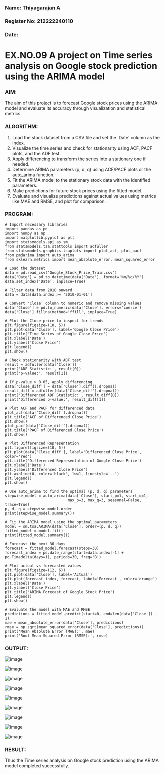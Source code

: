 ### Name: Thiyagarajan A
### Register No: 212222240110
### Date:
# EX.NO.09        A  project on Time series analysis on Google stock prediction using the ARIMA model


### AIM:
The aim of this project is to forecast Google stock prices using the ARIMA model and evaluate its accuracy through visualization and statistical metrics.
### ALGORITHM:
1. Load the stock dataset from a CSV file and set the 'Date' column as the index.
2. Visualize the time series and check for stationarity using ACF, PACF plots, and the ADF test.
3. Apply differencing to transform the series into a stationary one if needed.
4. Determine ARIMA parameters (p, d, q) using ACF/PACF plots or the auto_arima function.
5. Fit the ARIMA model to the stationary stock data with the identified parameters.
6. Make predictions for future stock prices using the fitted model.
7. Evaluate and visualize predictions against actual values using metrics like MAE and RMSE, and plot for comparison.
### PROGRAM:
```pyhthon
# Import necessary libraries
import pandas as pd
import numpy as np
import matplotlib.pyplot as plt
import statsmodels.api as sm
from statsmodels.tsa.stattools import adfuller
from statsmodels.graphics.tsaplots import plot_acf, plot_pacf
from pmdarima import auto_arima
from sklearn.metrics import mean_absolute_error, mean_squared_error

# Load the dataset
data = pd.read_csv('Google_Stock_Price_Train.csv')
data['Date'] = pd.to_datetime(data['Date'], format='%m/%d/%Y')
data.set_index('Date', inplace=True)

# Filter data from 2010 onward
data = data[data.index >= '2010-01-01']

# Convert 'Close' column to numeric and remove missing values
data['Close'] = pd.to_numeric(data['Close'], errors='coerce')
data['Close'].fillna(method='ffill', inplace=True)

# Plot the Close price to inspect for trends
plt.figure(figsize=(10, 5))
plt.plot(data['Close'], label='Google Close Price')
plt.title('Time Series of Google Close Price')
plt.xlabel('Date')
plt.ylabel('Close Price')
plt.legend()
plt.show()

# Check stationarity with ADF test
result = adfuller(data['Close'])
print('ADF Statistic:', result[0])
print('p-value:', result[1])

# If p-value > 0.05, apply differencing
data['Close_diff'] = data['Close'].diff().dropna()
result_diff = adfuller(data['Close_diff'].dropna())
print('Differenced ADF Statistic:', result_diff[0])
print('Differenced p-value:', result_diff[1])

# Plot ACF and PACF for differenced data
plot_acf(data['Close_diff'].dropna())
plt.title('ACF of Differenced Close Price')
plt.show()
plot_pacf(data['Close_diff'].dropna())
plt.title('PACF of Differenced Close Price')
plt.show()

# Plot Differenced Representation
plt.figure(figsize=(10, 5))
plt.plot(data['Close_diff'], label='Differenced Close Price', color='red')
plt.title('Differenced Representation of Google Close Price')
plt.xlabel('Date')
plt.ylabel('Differenced Close Price')
plt.axhline(0, color='black', lw=1, linestyle='--')
plt.legend()
plt.show()

# Use auto_arima to find the optimal (p, d, q) parameters
stepwise_model = auto_arima(data['Close'], start_p=1, start_q=1,
                            max_p=3, max_q=3, seasonal=False, trace=True)
p, d, q = stepwise_model.order
print(stepwise_model.summary())

# Fit the ARIMA model using the optimal parameters
model = sm.tsa.ARIMA(data['Close'], order=(p, d, q))
fitted_model = model.fit()
print(fitted_model.summary())

# Forecast the next 30 days
forecast = fitted_model.forecast(steps=30)
forecast_index = pd.date_range(start=data.index[-1] + pd.Timedelta(days=1), periods=30, freq='B')

# Plot actual vs forecasted values
plt.figure(figsize=(12, 6))
plt.plot(data['Close'], label='Actual')
plt.plot(forecast_index, forecast, label='Forecast', color='orange')
plt.xlabel('Date')
plt.ylabel('Close Price')
plt.title('ARIMA Forecast of Google Stock Price')
plt.legend()
plt.show()

# Evaluate the model with MAE and RMSE
predictions = fitted_model.predict(start=0, end=len(data['Close']) - 1)
mae = mean_absolute_error(data['Close'], predictions)
rmse = np.sqrt(mean_squared_error(data['Close'], predictions))
print('Mean Absolute Error (MAE):', mae)
print('Root Mean Squared Error (RMSE):', rmse)
```
### OUTPUT:
![image](https://github.com/user-attachments/assets/c67e2852-b5bc-4389-ba86-e455052a6355)

![image](https://github.com/user-attachments/assets/656afb12-b16a-4996-afcb-2e84f0fa8123)

![image](https://github.com/user-attachments/assets/f2d12e67-d6ac-4dfd-8e36-a79147f45ea6)

![image](https://github.com/user-attachments/assets/f01f4528-e10f-4129-b7d4-ff1f662421cf)

![image](https://github.com/user-attachments/assets/4419cf72-9015-4e59-b702-59e3c2eb6121)

![image](https://github.com/user-attachments/assets/999d375f-22f0-404f-b05d-47c1cca54de0)


![image](https://github.com/user-attachments/assets/7e60300e-3ec5-40b8-b789-dfd0f6de9cad)

![image](https://github.com/user-attachments/assets/7fd91b71-d59e-43b9-bd3b-036f4744d711)

![image](https://github.com/user-attachments/assets/b135129a-eb50-4326-b899-a7d43ea8d476)


### RESULT:
Thus the Time series analysis on Google stock prediction using the ARIMA model completed successfully.
